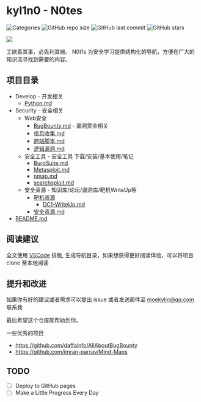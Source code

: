 # kyl1n0 - N0tes
![Categories](https://img.shields.io/badge/Categories-knowledge-orange) ![GitHub repo size](https://img.shields.io/github/repo-size/kyl1n0/Cyber-Security-Notes) ![GitHub last commit](https://img.shields.io/github/last-commit/kyl1n0/Cyber-Security-Notes) ![GitHub stars](https://img.shields.io/github/stars/kyl1n0/Cyber-Security-Notes)

![](https://s1.hdslb.com/bfs/article/619d97f19a40331d5e29f2fa4f21d102f860219a.jpg)

工欲善其事，必先利其器。 N0t1s 为安全学习提供结构化的导航，方便在广大的知识流寻找到需要的内容。

## 项目目录

* Develop - 开发相关
  * [Python.md](Develop/Python.md)
* Security - 安全相关
  * Web安全
    * [BugBounty.md](Security/Web安全/BugBounty.md) - 漏洞赏金相关
    * [信息收集.md](Security/Web安全/信息收集.md)
    * [跨站脚本.md](Security/Web安全/跨站脚本.md)
    * [逻辑漏洞.md](Security/Web安全/逻辑漏洞.md)
  * 安全工具 - 安全工具 下载/安装/基本使用/笔记
    * [BurpSuite.md](Security/安全工具/BurpSuite.md)
    * [Metasploit.md](Security/安全工具/Metasploit.md)
    * [nmap.md](Security/安全工具/nmap.md)
    * [searchsploit.md](Security/安全工具/searchsploit.md)
  * 安全资源 - 知识库/论坛/漏洞库/靶机WriteUp等
    * [靶机资源](Security/安全资源/靶机资源)
      * [DC1-WriteUp.md](Security/安全资源/靶机资源/DC1-WriteUp.md)
    * [安全资源.md](Security/安全资源/安全资源.md)
* [README.md](README.md)

## 阅读建议

全文使用 [VSCode](https://azure.microsoft.com/zh-cn/products/visual-studio-code/) 排版, 生成导航目录，如果想获得更好阅读体验，可以将项目 clone 至本地阅读

## 提升和改进

如果你有好的建议或者需求可以提出 issue 或者发送邮件至 moekylin@qq.com 联系我

最后希望这个仓库能帮助到你。

一些优秀的项目

- https://github.com/daffainfo/AllAboutBugBounty
- https://github.com/imran-parray/Mind-Maps

## TODO
- [ ] Deploy to GitHub pages
- [ ] Make a Little Progress Every Day